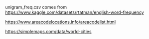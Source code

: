 unigram_freq.csv
comes from https://www.kaggle.com/datasets/rtatman/english-word-frequency

https://www.areacodelocations.info/areacodelist.html

https://simplemaps.com/data/world-cities